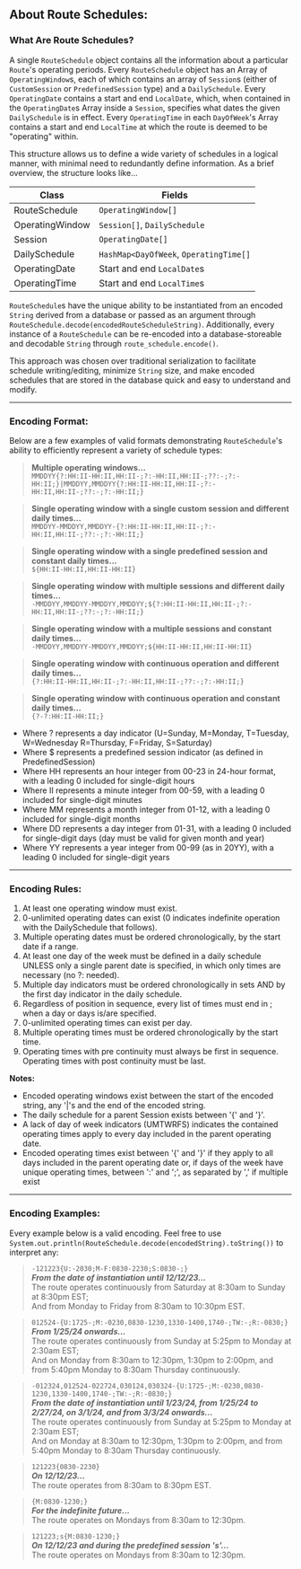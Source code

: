 ## About Route Schedules:
### What Are Route Schedules?
A single `RouteSchedule` object contains all the information about a particular `Route`'s operating periods.
Every `RouteSchedule` object has an Array of `OperatingWindow`s, each of which contains an array of `Session`s (either of
`CustomSession` or `PredefinedSession` type) and a `DailySchedule`. Every `OperatingDate` contains a start and end `LocalDate`,
which, when contained in the `OperatingDate`s Array inside a `Session`, specifies what dates the given `DailySchedule` is in
effect. Every `OperatingTime` in each `DayOfWeek`'s Array contains a start and end `LocalTime` at which the route is deemed to
be "operating" within.

This structure allows us to define a wide variety of schedules in a logical manner, with minimal need to redundantly
define information. As a brief overview, the structure looks like...

| Class           | Fields                                 |
|-----------------|----------------------------------------|
| RouteSchedule   | `OperatingWindow[]`                    |
| OperatingWindow | `Session[]`, `DailySchedule`           |
| Session         | `OperatingDate[]`                      |
| DailySchedule   | `HashMap<DayOfWeek`, `OperatingTime[]` |
| OperatingDate   | Start and end `LocalDate`s             |
| OperatingTime   | Start and end `LocalTime`s             |

`RouteSchedule`s have the unique ability to be instantiated from an encoded `String` derived from a database or
passed as an argument through `RouteSchedule.decode(encodedRouteScheduleString)`. Additionally, every instance
of a `RouteSchedule` can be re-encoded into a database-storeable and decodable `String` through `route_schedule.encode()`.

This approach was chosen over traditional serialization to facilitate schedule writing/editing, minimize `String` size,
and make encoded schedules that are stored in the database quick and easy to understand and modify.

---

### Encoding Format:
Below are a few examples of valid formats demonstrating `RouteSchedule`'s ability to efficiently represent a variety of
schedule types:

>**Multiple operating windows...**\
`MMDDYY{?:HH:II-HH:II,HH:II-;?:-HH:II,HH:II-;??:-;?:-HH:II;}|MMDDYY,MMDDYY{?:HH:II-HH:II,HH:II-;?:-HH:II,HH:II-;??:-;?:-HH:II;}`

>**Single operating window with a single custom session and different daily times...**\
`MMDDYY-MMDDYY,MMDDYY-{?:HH:II-HH:II,HH:II-;?:-HH:II,HH:II-;??:-;?:-HH:II;}`

>**Single operating window with a single predefined session and constant daily times...**\
`${HH:II-HH:II,HH:II-HH:II}`

>**Single operating window with multiple sessions and different daily times...**\
`-MMDDYY,MMDDYY-MMDDYY,MMDDYY;${?:HH:II-HH:II,HH:II-;?:-HH:II,HH:II-;??:-;?:-HH:II;}`

>**Single operating window with a multiple sessions and constant daily times...**\
`-MMDDYY,MMDDYY-MMDDYY,MMDDYY;${HH:II-HH:II,HH:II-HH:II}`

>**Single operating window with continuous operation and different daily times...**\
`{?:HH:II-HH:II,HH:II-;?:-HH:II,HH:II-;??:-;?:-HH:II;}`

>**Single operating window with continuous operation and constant daily times...**\
`{?-?:HH:II-HH:II;}`

* Where ? represents a day indicator (U=Sunday, M=Monday, T=Tuesday, W=Wednesday R=Thursday, F=Friday, S=Saturday)
* Where $ represents a predefined session indicator (as defined in PredefinedSession)
* Where HH represents an hour integer from 00-23 in 24-hour format, with a leading 0 included for single-digit hours
* Where II represents a minute integer from 00-59, with a leading 0 included for single-digit minutes
* Where MM represents a month integer from 01-12, with a leading 0 included for single-digit months
* Where DD represents a day integer from 01-31, with a leading 0 included for single-digit days (day must be valid for
given month and year)
* Where YY represents a year integer from 00-99 (as in 20YY), with a leading 0 included for single-digit years

---

### Encoding Rules:
1. At least one operating window must exist.
2. 0-unlimited operating dates can exist (0 indicates indefinite operation with the DailySchedule that follows).
3. Multiple operating dates must be ordered chronologically, by the start date if a range.
4. At least one day of the week must be defined in a daily schedule UNLESS only a single parent date is specified, in which
only times are necessary (no ?: needed).
5. Multiple day indicators must be ordered chronologically in sets AND by the first day indicator in the daily schedule.
6. Regardless of position in sequence, every list of times must end in ; when a day or days is/are specified.
7. 0-unlimited operating times can exist per day.
8. Multiple operating times must be ordered chronologically by the start time.
9. Operating times with pre continuity must always be first in sequence. Operating times with post continuity must be last.

**Notes:**
* Encoded operating windows exist between the start of the encoded string, any '|'s and the end of the encoded string.
* The daily schedule for a parent Session exists between '{' and '}'.
* A lack of day of week indicators (UMTWRFS) indicates the contained operating times apply to every day included in the
parent operating date.
* Encoded operating times exist between '{' and '}' if they apply to all days included in the parent operating date or, if
days of the week have unique operating times, between ':' and ';', as separated by ',' if multiple exist

---

### Encoding Examples:
Every example below is a valid encoding. Feel free to use `System.out.println(RouteSchedule.decode(encodedString).toString())`
to interpret any:

>`-121223{U:-2030;M-F:0830-2230;S:0830-;}`\
>**_From the date of instantiation until 12/12/23..._**\
>The route operates continuously from Saturday at 8:30am to Sunday at 8:30pm EST;\
And from Monday to Friday from 8:30am to 10:30pm EST.

>`012524-{U:1725-;M:-0230,0830-1230,1330-1400,1740-;TW:-;R:-0830;}`\
>**_From 1/25/24 onwards..._**\
>The route operates continuously from Sunday at 5:25pm to Monday at 2:30am EST;\
>And on Monday from 8:30am to 12:30pm, 1:30pm to 2:00pm, and from 5:40pm Monday to 8:30am Thursday continuously.

>`-012324,012524-022724,030124,030324-{U:1725-;M:-0230,0830-1230,1330-1400,1740-;TW:-;R:-0830;}`\
>**_From the date of instantiation until 1/23/24, from 1/25/24 to 2/27/24, on 3/1/24, and from 3/3/24 onwards..._**\
>The route operates continuously from Sunday at 5:25pm to Monday at 2:30am EST;\
>And on Monday at 8:30am to 12:30pm, 1:30pm to 2:00pm, and from 5:40pm Monday to 8:30am Thursday continuously.

>`121223{0830-2230}`\
>**_On 12/12/23..._**\
>The route operates from 8:30am to 8:30pm EST.

>`{M:0830-1230;}`\
>**_For the indefinite future..._**\
>The route operates on Mondays from 8:30am to 12:30pm.

>`121223;s{M:0830-1230;}`\
>**_On 12/12/23 and during the predefined session 's'..._**\
>The route operates on Mondays from 8:30am to 12:30pm.